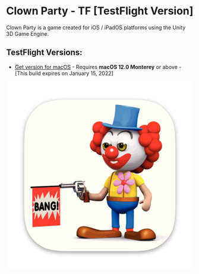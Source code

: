# Clown Party - TF [TestFlight Version]

Clown Party is a game created for iOS / iPadOS platforms using the Unity 3D Game Engine.

## TestFlight Versions:

* [Get version for macOS](https://testflight.apple.com/join/IDkeIN0y) - Requires **macOS 12.0 Monterey** or above - [This build expires on January 15, 2022]

![image alt](Image/Icon.png)
